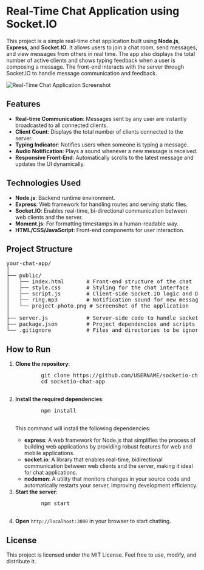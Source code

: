 <h1>Real-Time Chat Application using Socket.IO</h1>

<p>
    This project is a simple real-time chat application built using <strong>Node.js</strong>, <strong>Express</strong>, and <strong>Socket.IO</strong>. It allows users to join a chat room, send messages, and view messages from others in real time. The app also displays the total number of active clients and shows typing feedback when a user is composing a message. The front-end interacts with the server through Socket.IO to handle message communication and feedback.
</p>

<!-- Project Photo -->
<img src="public/project-photo.png" alt="Real-Time Chat Application Screenshot" style="max-width: 100%; height: auto;">

<h2>Features</h2>
<ul>
    <li><strong>Real-time Communication</strong>: Messages sent by any user are instantly broadcasted to all connected clients.</li>
    <li><strong>Client Count</strong>: Displays the total number of clients connected to the server.</li>
    <li><strong>Typing Indicator</strong>: Notifies users when someone is typing a message.</li>
    <li><strong>Audio Notification</strong>: Plays a sound whenever a new message is received.</li>
    <li><strong>Responsive Front-End</strong>: Automatically scrolls to the latest message and updates the UI dynamically.</li>
</ul>

<h2>Technologies Used</h2>
<ul>
    <li><strong>Node.js</strong>: Backend runtime environment.</li>
    <li><strong>Express</strong>: Web framework for handling routes and serving static files.</li>
    <li><strong>Socket.IO</strong>: Enables real-time, bi-directional communication between web clients and the server.</li>
    <li><strong>Moment.js</strong>: For formatting timestamps in a human-readable way.</li>
    <li><strong>HTML/CSS/JavaScript</strong>: Front-end components for user interaction.</li>
</ul>

<h2>Project Structure</h2>
<pre>
your-chat-app/
│
├── public/
│   ├── index.html       # Front-end structure of the chat
│   ├── style.css        # Styling for the chat interface
│   ├── script.js        # Client-side Socket.IO logic and DOM manipulation
│   ├── ring.mp3         # Notification sound for new messages
│   └── project-photo.png # Screenshot of the application
│
├── server.js            # Server-side code to handle socket connections
├── package.json         # Project dependencies and scripts
└── .gitignore           # Files and directories to be ignored by Git
</pre>

<h2>How to Run</h2>
<ol>
    <li><strong>Clone the repository</strong>:
        <pre>
        git clone https://github.com/USERNAME/socketio-chat-app.git
        cd socketio-chat-app
        </pre>
    </li>
    <li><strong>Install the required dependencies</strong>:
        <pre>
        npm install
        </pre>
        <p>This command will install the following dependencies:</p>
        <ul>
            <li><strong>express</strong>: A web framework for Node.js that simplifies the process of building web applications by providing robust features for web and mobile applications.</li>
            <li><strong>socket.io</strong>: A library that enables real-time, bidirectional communication between web clients and the server, making it ideal for chat applications.</li>
            <li><strong>nodemon</strong>: A utility that monitors changes in your source code and automatically restarts your server, improving development efficiency.</li>
        </ul>
    </li>
    <li><strong>Start the server</strong>:
        <pre>
        npm start
        </pre>
    </li>
    <li><strong>Open</strong> <code>http://localhost:3000</code> in your browser to start chatting.</li>
</ol>

<h2>License</h2>
<p>
    This project is licensed under the MIT License. Feel free to use, modify, and distribute it.
</p>
